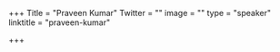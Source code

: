 +++
Title = "Praveen Kumar"
Twitter = ""
image = ""
type = "speaker"
linktitle = "praveen-kumar"

+++


